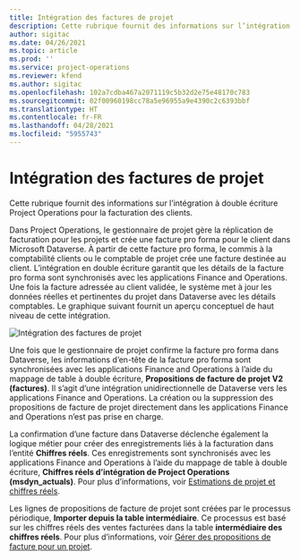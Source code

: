 ```yaml
---
title: Intégration des factures de projet
description: Cette rubrique fournit des informations sur l’intégration à double écriture Project Operations pour la facturation des clients.
author: sigitac
ms.date: 04/26/2021
ms.topic: article
ms.prod: ''
ms.service: project-operations
ms.reviewer: kfend
ms.author: sigitac
ms.openlocfilehash: 102a7cdba467a2071119c5b32d2e75e48170c783
ms.sourcegitcommit: 02f00960198cc78a5e96955a9e4390c2c6393bbf
ms.translationtype: HT
ms.contentlocale: fr-FR
ms.lasthandoff: 04/28/2021
ms.locfileid: "5955743"
---
```

# <a name="project-invoice-integration"></a>Intégration des factures de projet

Cette rubrique fournit des informations sur l’intégration à double écriture Project Operations pour la facturation des clients.

Dans Project Operations, le gestionnaire de projet gère la réplication de facturation pour les projets et crée une facture pro forma pour le client dans Microsoft Dataverse. À partir de cette facture pro forma, le commis à la comptabilité clients ou le comptable de projet crée une facture destinée au client. L’intégration en double écriture garantit que les détails de la facture pro forma sont synchronisés avec les applications Finance and Operations. Une fois la facture adressée au client validée, le système met à jour les données réelles et pertinentes du projet dans Dataverse avec les détails comptables. Le graphique suivant fournit un aperçu conceptuel de haut niveau de cette intégration.

   ![Intégration des factures de projet](./media/DW5Invoicing.png)

Une fois que le gestionnaire de projet confirme la facture pro forma dans Dataverse, les informations d’en-tête de la facture pro forma sont synchronisées avec les applications Finance and Operations à l’aide du mappage de table à double écriture, **Propositions de facture de projet V2 (factures)**. Il s’agit d’une intégration unidirectionnelle de Dataverse vers les applications Finance and Operations. La création ou la suppression des propositions de facture de projet directement dans les applications Finance and Operations n’est pas prise en charge.

La confirmation d’une facture dans Dataverse déclenche également la logique métier pour créer des enregistrements liés à la facturation dans l’entité **Chiffres réels**. Ces enregistrements sont synchronisés avec les applications Finance and Operations à l’aide du mappage de table à double écriture, **Chiffres réels d’intégration de Project Operations (msdyn\_actuals)**. Pour plus d’informations, voir [Estimations de projet et chiffres réels](resource-dual-write-estimates-actuals.md). 

Les lignes de propositions de facture de projet sont créées par le processus périodique, **Importer depuis la table intermédiaire**. Ce processus est basé sur les chiffres réels des ventes facturées dans la table **intermédiaire des chiffres réels**. Pour plus d’informations, voir [Gérer des propositions de facture pour un projet](../invoicing/format-update-project-invoice-proposals.md#create-project-invoice-proposals). 
